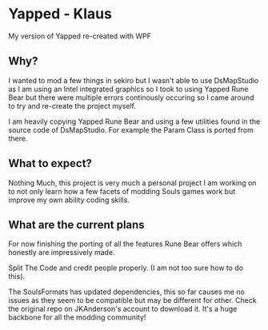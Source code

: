 # Yapped - Klaus

My version of Yapped re-created with WPF 

## Why?

I wanted to mod a few things in sekiro but I wasn't able to use DsMapStudio as I am using an Intel integrated graphics so I took to using Yapped Rune Bear but there were multiple errors continously occuring so I came around to try and re-create the project myself.

I am heavily copying Yapped Rune Bear and using a few utilities found in the source code of DsMapStudio. For example the Param Class is ported from there.

## What to expect?

Nothing Much, this project is very much a personal project I am working on to not only learn how a few facets of modding Souls games work but improve my own ability coding skills.

## What are the current plans

For now finishing the porting of all the features Rune Bear offers which honestly are impressively made.

Split The Code and credit people properly. (I am not too sure how to do this).

The SoulsFormats has updated dependencies, this so far causes me no issues as they seem to be compatible but may be different for other. Check the original repo on JKAnderson's account to download it. It's a huge backbone for all the modding community!







